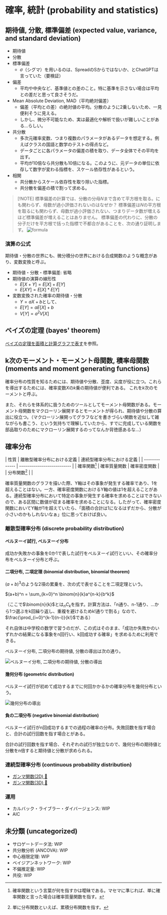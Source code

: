 # 確率, 統計 (probability and statistics)

## 期待値, 分散, 標準偏差 (expected value, variance, and standard deviation)

- 期待値
- 分散
- 標準偏差
  - $\sigma$（シグマ）を用いるのは、SpreadのSからではないか、とChatGPTは言っていた（要検証）
- 偏差
  - 平均や中央など、基準値との差のこと。特に基準を示さない場合は平均との差だと思って良さそうだ。
- Mean Absolute Deviation, MAD（平均絶対偏差）
  - 偏差（平均との差）の絶対値の平均。分散のように2乗しないため、一見便利そうに見える。
  - しかし、微分不可能なため、実は最適化や解析で扱いが難しいことがある...らしい。
- 共分散
  - 多次元確率変数、つまり複数のパラメータがあるデータを想定する。例えばクラスの国語と数学のテストの得点など。
  - データごとに各パラメータの偏差の積を取り、データ全体でその平均を出す。
  - 平均が10倍なら共分散も10倍になる。このように、元データの単位に依存して数字が変わる指標を、スケール依存性があるという。
- 相関
  - 共分散からスケール依存性を取り除いた指標。
  - 共分散を偏差の積で割って求める。

> [!NOTE] 標準偏差の計算では、分散の分母$N$まで含めて平方根を取る。にも関わらず、母数が過小評価されないのはなぜか？
> 標準偏差は$N$の平方根を取るにも関わらず、母数が過小評価されない、つまりデータ数が増えるほど標準偏差が増えることはありません。
> 標準偏差の代わりに、分散の分子だけを平方根で括った指標で不都合があることを、次の通り証明します。
> ![formula](https://i.gyazo.com/thumb/3024/568e1dc7cfddb4ce0a1a6eff369f940d-heic.jpg)

### 演算の公式

期待値・分散の世界にも、微分積分の世界における合成関数のような概念があり、変数変換と呼ぶ。

- 期待値・分散・標準偏差: 省略
- 期待値の演算の線形性
  - $E[X+Y] = E[X] + E[Y]$
  - $E[XY] = E[X] * E[Y]$
- 変数変換された確率の期待値・分散
  - $Y = aX+b$として、
  - $E[Y] = aE[X]+b$
  - $V[Y] = a^2V[X]$

<!-- なぜ分散のbは無視して良い？ -->

## ベイズの定理 (bayes' theorem)

[ベイズの定理を面積と計算グラフで表す](https://hiroga.hatenablog.com/entry/2024/05/07/111028)を参照。

## k次のモーメント・モーメント母関数, 積率母関数 (moments and moment generating functions)

確率分布の性質を知るためには、期待値や分散、歪度、尖度が役に立つ。これらを導出するためには、確率変数$X$の$k$乗の期待値が便利である。
これを$k$次のモーメントと呼ぶ。

また、それらを体系的に扱うためのツールとしてモーメント母関数がある。モーメント母関数をマクローリン展開するとモーメントが得られ、期待値や分散の算出に役立つ。（マクローリン展開ってグラフなどを書きづらい関数を近似して雑ながらも書こう、という気持ちで理解していたから、すでに完成している関数を部品取りのためにマクローリン展開するのってなんか背徳感あるな...）

## 確率分布

| 性質          | 離散型確率分布における定義 | 連続型確率分布における定義 |
| ------------- | -------------------------- |
| 確率関数[^pf] | 確率質量関数               | 確率密度関数               |
| 分布関数[^df] |                            |

確率質量関数のグラフを描いた際、Y軸はその事象が発生する確率であり、1を超えることはない。一方、確率密度関数におけるY軸の値は1を超えることがある。連続型確率分布において特定の事象が発生する確率を求めることはできないので、ある区間に数値が収まる確率を求めることになる。したがって、確率密度関数においてY軸が1を超えていたら、「面積の合計は1になるはずだから、分散が小さいのかもしれないなぁ」位に思っておけば良い。

[^pf]: 確率関数という言葉が何を指すかは曖昧である。マセマに準じれば、単に確率関数と言った場合は確率質量関数を指す。
[^df]: 単に分布関数といえば、累積分布関数を指す。

### 離散型確率分布 (discrete probability distribution)

#### ベルヌーイ試行, ベルヌーイ分布

成功か失敗かの事象を0か1で表した試行をベルヌーイ試行といい、その確率分布をベルヌーイ分布と呼ぶ。

#### 二項分布, 二項定理 (binomial distribution, binomial theorem)

$(a+b)^3$のような2項の累乗を、次の式で表せることを二項定理という。

$(a+b)^n = \sum_{k=0}^n \binom{n}{k}a^{n-k}{b^k}$

（ここで$\binom{n}{k}$とは${}_nC_k$を指す。計算方法は、「n通り、n-1通り、...から1つ選ぶをk回繰り返し、重複を避けるためk!通りで割る」なので、$\frac{\prod_{i=0}^{k-1}(n-i)}{k!}$である）

それ自体は中学校の数学で習うのだが、この式はそのまま、「成功か失敗かのいずれかの結果になる事象をn回行い、k回成功する確率」を求めるために利用できる。

ベルヌーイ分布, 二項分布の期待値, 分散の導出は次の通り。

![ベルヌーイ分布, 二項分布の期待値, 分散の導出](https://i.gyazo.com/thumb/2306/dca4ddec4e49108543cdca0d271b86c1-heic.jpg)

#### 幾何分布 (geometric distribution)

ベルヌーイ試行が初めて成功するまでに何回かかるかの確率分布を幾何分布という。

![幾何分布の導出](https://i.gyazo.com/05ea5817edd55ed79517c1a4d81e6e43.jpg)

#### 負の二項分布 (negative binomial distribution)

ベルヌーイ試行がn回成功するまでの過程の確率の分布。失敗回数を指す場合と、合計の試行回数を指す場合とがある。

合計の試行回数を指す場合、それぞれの試行が独立なので、幾何分布の期待値と分散をn倍すると期待値と分散が求められる。

### 連続型確率分布 (continuous probability distribution)

- [ガンマ関数(2D) 🔐](https://www.desmos.com/calculator/av8pojjzxt?lang=ja)
- [ガンマ関数(3D) 🔐](https://www.desmos.com/3D/03sdf3jqz9?lang=ja)

### 運用

- カルバック・ライブラー・ダイバージェンス: WIP
- AIC
<!-- http://www.radio3.ee.uec.ac.jp/ronbun/TR_YK_048_AIC.pdf -->

## 未分類 (uncategorized)

- サロゲートデータ法: WIP
- 共分散分析 (ANCOVA): WIP
- 中心極限定理: WIP
- ベイジアンネットワーク: WIP
- 不偏推定量: WIP
- 共役: WIP
